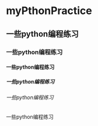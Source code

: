 # myPthonPractice
## 一些python编程练习
### 一些python编程练习
#### 一些python编程练习
##### 一些python编程练习
###### 一些python编程练习
一些python编程练习
